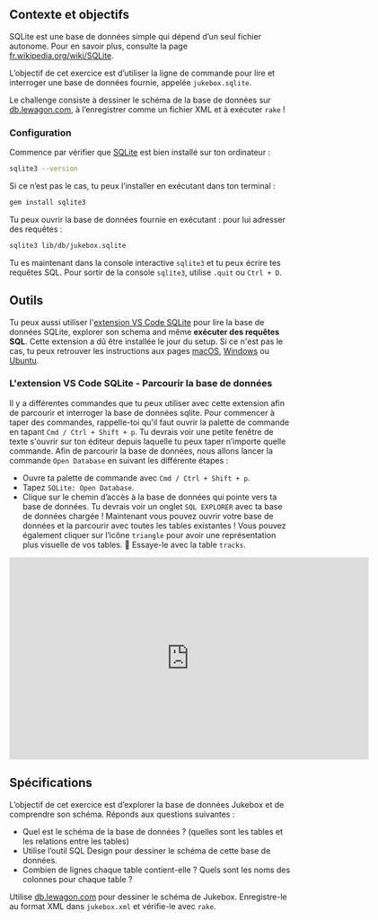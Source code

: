 ## Contexte et objectifs

SQLite est une base de données simple qui dépend d’un seul fichier autonome. Pour en savoir plus, consulte la page [fr.wikipedia.org/wiki/SQLite](https://fr.wikipedia.org/wiki/SQLite).

L’objectif de cet exercice est d’utiliser la ligne de commande pour lire et interroger une base de données fournie, appelée `jukebox.sqlite`.

Le challenge consiste à dessiner le schéma de la base de données sur [db.lewagon.com](http://db.lewagon.com/), à l’enregistrer comme un fichier XML et à exécuter `rake` !

### Configuration

Commence par vérifier que [SQLite](https://sqlite.org/index.html) est bien installé sur ton ordinateur :

```bash
sqlite3 --version
```

Si ce n’est pas le cas, tu peux l’installer en exécutant dans ton terminal :

```bash
gem install sqlite3
```

Tu peux ouvrir la base de données fournie en exécutant :  pour lui adresser des requêtes :

```bash
sqlite3 lib/db/jukebox.sqlite
```

Tu es maintenant dans la console interactive `sqlite3` et tu peux écrire tes requêtes SQL. Pour sortir de la console `sqlite3`, utilise `.quit` ou `Ctrl + D`.

## Outils

Tu peux aussi utiliser l'[extension VS Code SQLite](https://marketplace.visualstudio.com/items?itemName=alexcvzz.vscode-sqlite) pour lire la base de données SQLite, explorer son schema and même **exécuter des requêtes SQL**. Cette extension a dû être installée le jour du setup. Si ce n'est pas le cas, tu peux retrouver les instructions aux pages [macOS](https://github.com/lewagon/setup/blob/master/macos.md#vscode_extensions), [Windows](https://github.com/lewagon/setup/blob/master/windows.md#vscode_extensions) ou [Ubuntu](https://github.com/lewagon/setup/blob/master/ubuntu.md#vscode_extensions).

### L'extension VS Code SQLite - Parcourir la base de données

Il y a différentes commandes que tu peux utiliser avec cette extension afin de parcourir et interroger la base de données sqlite. Pour commencer à taper des commandes, rappelle-toi qu'il faut ouvrir la palette de commande en tapant `Cmd / Ctrl + Shift + p`. Tu devrais voir une petite fenêtre de texte s'ouvrir sur ton éditeur depuis laquelle tu peux taper n’importe quelle commande.
Afin de parcourir la base de données, nous allons lancer la commande `Open Database` en suivant les différente étapes :

- Ouvre ta palette de commande avec `Cmd / Ctrl + Shift + p`.
- Tapez `SQLite: Open Database`.
- Clique sur le chemin d’accès à la base de données qui pointe vers ta base de données.
Tu devrais voir un onglet `SQL EXPLORER` avec ta base de données chargée ! Maintenant vous pouvez ouvrir votre base de données et la parcourir avec toutes les tables existantes ! Vous pouvez également cliquer sur l’icône `triangle` pour avoir une représentation plus visuelle de vos tables. 🙌
Essaye-le avec la table `tracks`.

<iframe src="https://player.vimeo.com/video/690525143?h=75949ff5a2" width="640" height="360" frameborder="0" webkitallowfullscreen mozallowfullscreen allowfullscreen></iframe>

## Spécifications

L’objectif de cet exercice est d’explorer la base de données Jukebox et de comprendre son schéma. Réponds aux questions suivantes :
- Quel est le schéma de la base de données ? (quelles sont les tables et les relations entre les tables)
- Utilise l’outil SQL Design pour dessiner le schéma de cette base de données.
- Combien de lignes chaque table contient-elle ? Quels sont les noms des colonnes pour chaque table ?

Utilise [db.lewagon.com](http://db.lewagon.com/) pour dessiner le schéma de Jukebox. Enregistre-le au format XML dans `jukebox.xml` et vérifie-le avec `rake`.

